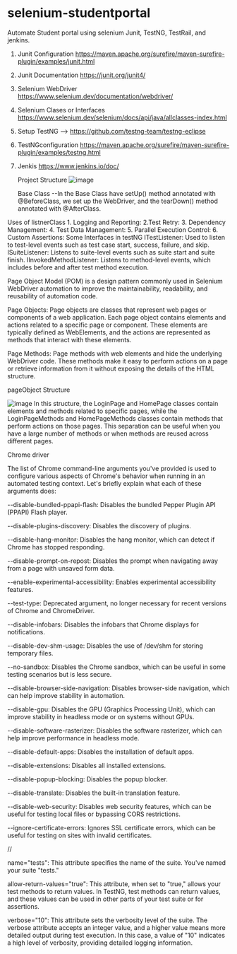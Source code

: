 # selenium-studentportal
Automate Student portal using selenium Junit, TestNG, TestRail, and jenkins. 
1. Junit Configuration  https://maven.apache.org/surefire/maven-surefire-plugin/examples/junit.html
2. Junit Documentation  https://junit.org/junit4/
3. Selenium WebDriver  https://www.selenium.dev/documentation/webdriver/
4. Selenium Clases or Interfaces  https://www.selenium.dev/selenium/docs/api/java/allclasses-index.html
5. Setup TestNG --> https://github.com/testng-team/testng-eclipse
6. TestNGconfiguration https://maven.apache.org/surefire/maven-surefire-plugin/examples/testng.html
7. Jenkis   https://www.jenkins.io/doc/

   Project Structure
   ![image](https://github.com/amitkumrydv/selenium-studentportal/assets/98074991/fd819ce3-77fb-4cee-852a-f7124d16e1e3)

   Base Class --In the Base Class have setUp() method annotated with @BeforeClass, we set up the WebDriver, and the tearDown() method annotated with @AfterClass.
   
Uses of listnerClass
      1. Logging and Reporting: 
      2.Test Retry: 
      3. Dependency Management: 
     4. Test Data Management: 
     5. Parallel Execution Control: 
     6. Custom Assertions:
Some Interfaces in testNG
   ITestListener: Used to listen to test-level events such as test case start, success, failure, and skip.
ISuiteListener: Listens to suite-level events such as suite start and suite finish.
IInvokedMethodListener: Listens to method-level events, which includes before and after test method execution.

Page Object Model (POM)
    is a design pattern commonly used in Selenium WebDriver automation to improve the maintainability, readability, and reusability of 
   automation code. 

   Page Objects: Page objects are classes that represent web pages or components of a web application. Each page object contains elements and actions related to a specific page or component. These elements are typically defined as WebElements, and the actions are represented as methods that interact with these elements.

   Page Methods: Page methods  with web elements and hide the underlying WebDriver code. These methods make it easy to perform actions on a page or retrieve information from it without exposing the details of the HTML structure.
                 
pageObject Structure

![image](https://github.com/amitkumrydv/SeleniumStudentportal/assets/98074991/1f8674d3-0697-4c75-95cf-9ebe7a229fc7)
In this structure, the LoginPage and HomePage classes contain elements and methods related to specific pages, while the LoginPageMethods and HomePageMethods classes contain methods that perform actions on those pages. This separation can be useful when you have a large number of methods or when methods are reused across different pages.
 
 
 Chrome driver 
 
 The list of Chrome command-line arguments you've provided is used to configure various aspects of Chrome's behavior when running in an automated testing context. Let's briefly explain what each of these arguments does:

--disable-bundled-ppapi-flash: Disables the bundled Pepper Plugin API (PPAPI) Flash player.

--disable-plugins-discovery: Disables the discovery of plugins.

--disable-hang-monitor: Disables the hang monitor, which can detect if Chrome has stopped responding.

--disable-prompt-on-repost: Disables the prompt when navigating away from a page with unsaved form data.

--enable-experimental-accessibility: Enables experimental accessibility features.

--test-type: Deprecated argument, no longer necessary for recent versions of Chrome and ChromeDriver.

--disable-infobars: Disables the infobars that Chrome displays for notifications.

--disable-dev-shm-usage: Disables the use of /dev/shm for storing temporary files.

--no-sandbox: Disables the Chrome sandbox, which can be useful in some testing scenarios but is less secure.

--disable-browser-side-navigation: Disables browser-side navigation, which can help improve stability in automation.

--disable-gpu: Disables the GPU (Graphics Processing Unit), which can improve stability in headless mode or on systems without GPUs.

--disable-software-rasterizer: Disables the software rasterizer, which can help improve performance in headless mode.

--disable-default-apps: Disables the installation of default apps.

--disable-extensions: Disables all installed extensions.

--disable-popup-blocking: Disables the popup blocker.

--disable-translate: Disables the built-in translation feature.

--disable-web-security: Disables web security features, which can be useful for testing local files or bypassing CORS restrictions.

--ignore-certificate-errors: Ignores SSL certificate errors, which can be useful for testing on sites with invalid certificates.





// <suite name="StudentportalDashboard"  allow-return-values="true" verbose="10">

name="tests": This attribute specifies the name of the suite. You've named your suite "tests."

allow-return-values="true": This attribute, when set to "true," allows your test methods to return values. In TestNG, test methods can return values, and these values can be used in other parts of your test suite or for assertions.

verbose="10": This attribute sets the verbosity level of the suite. The verbose attribute accepts an integer value, and a higher value means more detailed output during test execution. In this case, a value of "10" indicates a high level of verbosity, providing detailed logging information.





